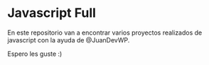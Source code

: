 # Javascript Full

En este repositorio van a encontrar varios proyectos realizados de javascript con la ayuda de @JuanDevWP.

Espero les guste :)